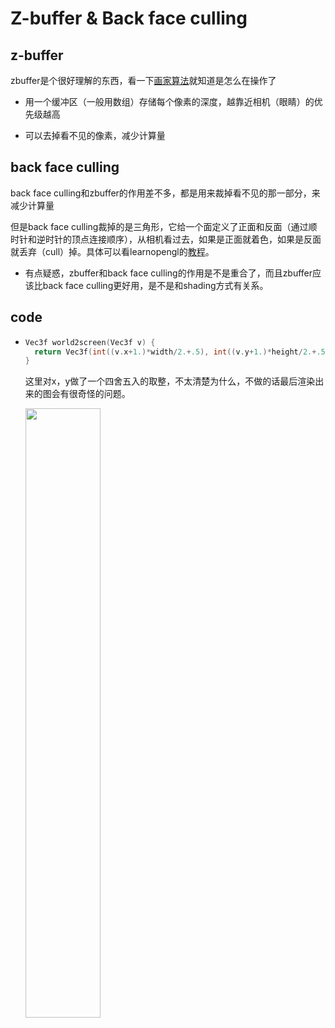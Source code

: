 # Z-buffer & Back face culling

## z-buffer

zbuffer是个很好理解的东西，看一下[画家算法](https://en.wikipedia.org/wiki/Painter%27s_algorithm)就知道是怎么在操作了

* 用一个缓冲区（一般用数组）存储每个像素的深度，越靠近相机（眼睛）的优先级越高

* 可以去掉看不见的像素，减少计算量

## back face culling

back face culling和zbuffer的作用差不多，都是用来裁掉看不见的那一部分，来减少计算量

但是back face culling裁掉的是三角形，它给一个面定义了正面和反面（通过顺时针和逆时针的顶点连接顺序），从相机看过去，如果是正面就着色，如果是反面就丢弃（cull）掉。具体可以看learnopengl的[教程](https://learnopengl-cn.github.io/04%20Advanced%20OpenGL/04%20Face%20culling/)。

* 有点疑惑，zbuffer和back face culling的作用是不是重合了，而且zbuffer应该比back face culling更好用，是不是和shading方式有关系。

## code


* ```c++
  Vec3f world2screen(Vec3f v) {
    return Vec3f(int((v.x+1.)*width/2.+.5), int((v.y+1.)*height/2.+.5), v.z);
  }
  ```
  
  这里对x，y做了一个四舍五入的取整，不太清楚为什么，不做的话最后渲染出来的图会有很奇怪的问题。
  
  <img src="https://i.loli.net/2021/01/19/jYbg5LKtknyuCDe.png" width="50%" height="50%">


